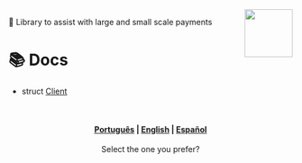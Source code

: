 <img align="right" src="https://imgur.com/EtCvGVc.png" height="85">

🦀 Library to assist with large and small scale payments

# 📚 Docs
- struct [Client](./docs/client.md)

<br>
<div align="center">
  <h4>
    <a href="./EXAMPLES-PT.md">Português</a> | 
    <a href="./EXAMPLES-EN.md">English</a> | 
    <a href="./EXAMPLES-ES.md">Español</a>
  </h4>
  Select the one you prefer?
</div>
